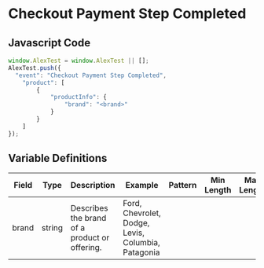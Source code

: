 # Checkout Payment Step Completed

### 

## Javascript Code
```js
window.AlexTest = window.AlexTest || [];
AlexTest.push({
  "event": "Checkout Payment Step Completed",
    "product": [
        {
            "productInfo": {
                "brand": "<brand>"
            }
        }
    ]
});
```

## Variable Definitions

|Field|Type|Description|Example|Pattern|Min Length|Max Length|Minimum|Maximum|Multiple Of|
| --- | --- | --- | --- | --- | --- | --- | --- | --- | --- |
|brand|string|Describes the brand of a product or offering.|Ford, Chevrolet, Dodge, Levis, Columbia, Patagonia|||||||
